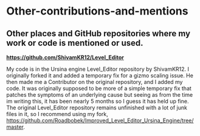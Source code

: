 # Other-contributions-and-mentions
## Other places and GitHub repositories where my work or code is mentioned or used. 

**https://github.com/ShivamKR12/Level_Editor**

My code is in the Ursina engine Level_Editor repository by ShivamKR12. I originally forked it and added a temporary fix for a gizmo scaling issue. He then made me a Contributor on the original repository, and I added my code. It was originally supposed to be more of a simple temporary fix that patches the symptoms of an underlying cause but seeing as from the time im writing this, it has been nearly 5 months so I guess it has held up fine. The original Level_Editor repository remains unfinished with a lot of junk files in it, so I recommend using my fork, https://github.com/Roadbobek/Improved_Level_Editor_Ursina_Engine/tree/master.
